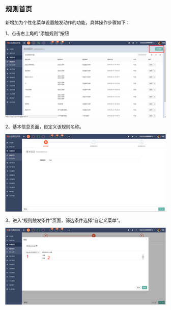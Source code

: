## 规则首页

新增加为个性化菜单设置触发动作的功能，具体操作步骤如下：

1、点击右上角的“添加规则”按钮

![](/assets/1526548232.jpg)

2、基本信息页面，自定义该规则名称。

![](/assets/1526548611%281%29.jpg)

3、进入“规则触发条件”页面，筛选条件选择“自定义菜单”。

![](/assets/1526548917%281%29.jpg)

